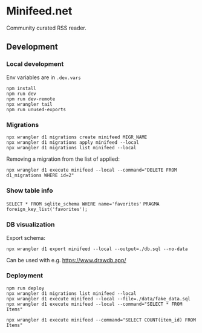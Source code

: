 # Minifeed.net

Community curated RSS reader.

## Development

### Local development

Env variables are in `.dev.vars`

```
npm install
npm run dev
npm run dev-remote
npx wrangler tail
npm run unused-exports
```

### Migrations

```
npx wrangler d1 migrations create minifeed MIGR_NAME
npx wrangler d1 migrations apply minifeed --local
npx wrangler d1 migrations list minifeed --local
```

Removing a migration from the list of applied:

```
npx wrangler d1 execute minifeed --local --command="DELETE FROM d1_migrations WHERE id=2"
```

### Show table info

`SELECT * FROM sqlite_schema WHERE name='favorites'`
`PRAGMA foreign_key_list('favorites');`

### DB visualization

Export schema:

```
npx wrangler d1 export minifeed --local --output=./db.sql --no-data
```

Can be used with e.g. https://www.drawdb.app/

### Deployment

```
npm run deploy
npx wrangler d1 migrations list minifeed --local
npx wrangler d1 execute minifeed --local --file=./data/fake_data.sql
npx wrangler d1 execute minifeed --local --command="SELECT * FROM Items"

npx wrangler d1 execute minifeed --command="SELECT COUNT(item_id) FROM Items"
```

